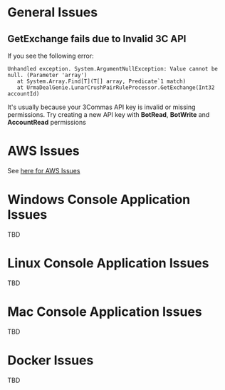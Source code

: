 # General Issues

## GetExchange fails due to Invalid 3C API 
If you see the following error:
```
Unhandled exception. System.ArgumentNullException: Value cannot be null. (Parameter 'array')
   at System.Array.Find[T](T[] array, Predicate`1 match)
   at UrmaDealGenie.LunarCrushPairRuleProcessor.GetExchange(Int32 accountId)
```
It's usually because your 3Commas API key is invalid or missing permissions. Try creating a new API key with **BotRead**, **BotWrite** and **AccountRead** permissions

# AWS Issues
See [here for AWS Issues](README-AWS.md#troubleshooting)

# Windows Console Application Issues
TBD

# Linux Console Application Issues
TBD

# Mac Console Application Issues
TBD

# Docker Issues
TBD
